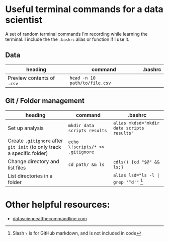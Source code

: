 # Useful terminal commands for a data scientist
A set of random terminal commands I'm recording while learning the terminal. I include the the `.bashrc` alias or function if I use it.

## Data
| heading | command | .bashrc
|---|---|---
| Preview contents of `.csv` | `head -n 10 path/to/file.csv` |

## Git / Folder management

| heading | command | .bashrc
|---|---|---
| Set up analysis | `mkdir data scripts results` | `alias mkdsd="mkdir data scripts results"`
| Create `.gitignore` after `git init` (to only track a specific folder) | `echo \!scripts/* >> .gitignore`
| Change directory and list files | `cd path/ && ls` | `cdls() {cd "$@" && ls;}`
| List directories in a folder | | `alias lsd="ls -l \| grep '^d'"` [^1]

[^1]: Slash `\` is for GitHub markdown, and is not included in code

# Other helpful resources:

* [datascienceatthecommandline.com](http://datascienceatthecommandline.com/)
